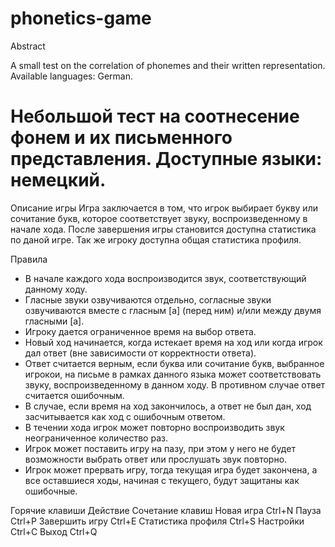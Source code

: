 # phonetics-game

Abstract

A small test on the correlation of phonemes and their written representation.
Available languages: German.

Небольшой тест на соотнесение фонем и их письменного представления.
Доступные языки: немецкий.
===

Описание игры
Игра заключается в том, что игрок выбирает букву или сочитание букв, которое соответствует звуку, воспроизведенному в начале хода. После завершения игры становится доступна статистика по даной игре. Так же игроку доступна общая статистика профиля.

Правила
* В начале каждого хода воспроизводится звук, соответствующий данному ходу.
* Гласные звуки озвучиваются отдельно, согласные звуки озвучиваются вместе с гласным [a] (перед ним) и/или между двумя гласными [a].
* Игроку дается ограниченное время на выбор ответа.
* Новый ход начинается, когда истекает время на ход или когда игрок дал ответ (вне зависимости от корректности ответа).
* Ответ считается верным, если буква или сочитание букв, выбранное игрокои, на письме в рамках данного языка может соответствовать звуку, воспроизведенному в данном ходу. В противном случае ответ считается ошибочным.
* В случае, если время на ход закончилось, а ответ не был дан, ход засчитывается как ход с ошибочным ответом.
* В течении хода игрок может повторно воспроизводить звук неограниченное количество раз.
* Игрок может поставить игру на пазу, при этом у него не будет возможности выбрать ответ или прослушать звук повторно.
* Игрок может прервать игру, тогда текущая игра будет закончена, а все оставшиеся ходы, начиная с текущего, будут защитаны как ошибочные.

Горячие клавиши
Действие	Сочетание клавиш
Новая игра	        Ctrl+N
Пауза	            Ctrl+P
Завершить игру	    Ctrl+E
Статистика профиля	Ctrl+S
Настройки	        Ctrl+C
Выход	            Ctrl+Q